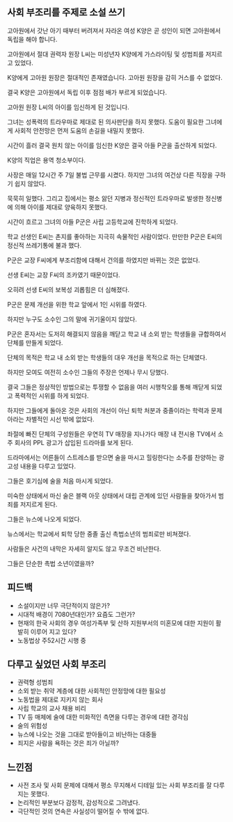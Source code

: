 ## 사회 부조리를 주제로 소설 쓰기

고아원에서 갓난 아기 때부터 버려져서 자라온 여성 K양은 곧 성인이 되면 고아원에서 독립을 해야 합니다.

고아원에서 절대 권력자 원장 L씨는 미성년자 K양에게 가스라이팅 및 성범죄를 저지르고 있었다.

K양에게 고아원 원장은 절대적인 존재였습니다. 고아원 원장을 감히 거스를 수 없었다.

결국 K양은 고아원에서 독립 이후 점점 배가 부르게 되었습니다. 

고아원 원장 L씨의 아이를 임신하게 된 것입니다.

그녀는 성폭력의 트라우마로 제대로 된 의사판단을 하지 못했다. 도움이 필요한 그녀에게 사회적 안전망은 먼저 도움의 손길을 내밀지 못했다.

시간이 흘러 결국 원치 않는 아이를 임신한 K양은 결국 아들 P군을 출산하게 되었다. 

K양의 직업은 용역 청소부이다.

사장은 매일 12시간 주 7일 불법 근무를 시켰다. 하지만 그녀의 여건상 다른 직장을 구하기 쉽지 않았다. 

묵묵히 일했다. 그리고 집에서는 평소 앓던 지병과 정신적인 트라우마로 발생한 정신병에 의해 아이를 제대로 양육하지 못했다.

시간이 흐르고 그녀의 아들 P군은 사립 고등학교에 진학하게 되었다.

학교 선생인 E씨는 촌지를 좋아하는 지극히 속물적인 사람이었다. 만만한 P군은 E씨의 정신적 쓰레기통에 불과 했다.

P군은 교장 F씨에게 부조리함에 대해서 건의를 하였지만 바뀌는 것은 없었다.

선생 E씨는 교장 F씨의 조카였기 때문이었다.

오히려 선생 E씨의 보복성 괴롭힘은 더 심해졌다.

P군은 문제 개선을 위한 학교 앞에서 1인 시위를 하였다. 

하지만 누구도 소수인 그의 말에 귀기울이지 않았다.

P군은 혼자서는 도저히 해결되지 않음을 깨닫고 학교 내 소외 받는 학생들을 규합하여서 단체를 만들게 되었다.

단체의 목적은 학교 내 소외 받는 학생들의 대우 개선을 목적으로 하는 단체였다.

하지만 모여도 여전히 소수인 그들의 주장은 언제나 무시 당했다.

결국 그들은 정상적인 방법으로는 투쟁할 수 없음을 여러 시행착오를 통해 깨닫게 되었고 폭력적인 시위를 하게 되었다.

하지만 그들에게 돌아온 것은 사회의 개선이 아닌 퇴학 처분과 중졸이라는 학력과 문제아라는 차별적인 시선 밖에 없었다.

좌절에 빠진 단체의 구성원들은 우연히 TV 매장을 지나가다 매장 내 전시용 TV에서 소주 회사의 PPL 광고가 삽입된 드라마를 보게 된다.

드라마에서는 어른들이 스트레스를 받으면 술을 마시고 힐링한다는 소주를 찬양하는 광고성 내용을 다루고 있었다.

그들은 호기심에 술을 처음 마시게 되었다. 

미숙한 상태에서 마신 술은 블랙 아웃 상태에서 대립 관계에 있던 사람들을 찾아가서 범죄를 저지르게 된다.

그들은 뉴스에 나오게 되었다.

뉴스에서는 학교에서 퇴학 당한 중졸 출신 촉법소년의 범죄로만 비쳐졌다.

사람들은 사건의 내막은 자세히 알지도 않고 무조건 비난한다.

그들은 단순한 촉법 소년이였을까?

## 피드백 
  - 소설이지만 너무 극단적이지 않은가?
  - 시대적 배경이 7080년대인가? 요즘도 그런가?
  - 현재의 한국 사회의 경우 여성가족부 및 산하 지원부서의 미혼모에 대한 지원이 활발히 이루어 지고 있다?
  - 노동법상 주52시간 시행 중

## 다루고 싶었던 사회 부조리
  - 권력형 성범죄
  - 소외 받는 취약 계층에 대한 사회적인 안정망에 대한 필요성
  - 노동법을 제대로 지키지 않는 회사
  - 사립 학교의 교사 채용 비리
  - TV 등 매체에 술에 대한 미화적인 측면을 다루는 경우에 대한 경각심
  - 술의 위험성
  - 뉴스에 나오는 것을 그대로 받아들이고 비난하는 대중들
  - 죄지은 사람을 욕하는 것은 죄가 아닐까?

## 느낀점
  - 사전 조사 및 사회 문제에 대해서 평소 무지해서 디테일 있는 사회 부조리를 잘 다루지는 못했다.
  - 논리적인 부분보다 감정적, 감성적으로 그려냈다.
  - 극단적인 것의 연속은 사실성이 떨어질 수 밖에 없다.